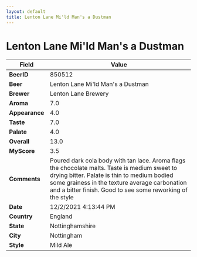 ```yaml
---
layout: default
title: Lenton Lane Mi'ld Man's a Dustman
---
```


# Lenton Lane Mi'ld Man's a Dustman

| Field         | Value     |
|---------------|-----------|
| **BeerID** | 850512 |
| **Beer** | Lenton Lane Mi'ld Man's a Dustman |
| **Brewer** | Lenton Lane Brewery |
| **Aroma** | 7.0 |
| **Appearance** | 4.0 |
| **Taste** | 7.0 |
| **Palate** | 4.0 |
| **Overall** | 13.0 |
| **MyScore** | 3.5 |
| **Comments** | Poured dark cola body with tan lace. Aroma flags the chocolate malts. Taste is medium sweet to drying bitter. Palate is thin to medium bodied some grainess in the texture average carbonation and a bitter finish. Good to see some reworking of the style  |
| **Date** | 12/2/2021 4:13:44 PM |
| **Country** | England |
| **State** | Nottinghamshire |
| **City** | Nottingham |
| **Style** | Mild Ale |
